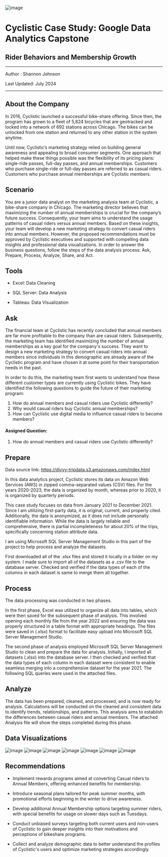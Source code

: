 ![image](https://github.com/user-attachments/assets/816c7ef4-0cac-4fae-b2e5-46515d2d57ef) 
# Cyclistic Case Study: Google Data Analytics Capstone
## Rider Behaviors and Membership Growth
_______________________________________________________
Author : Shannon Johnson

Last Updated: July 2024
_______________________________________________________

## About the Company
In 2016, Cyclistic launched a successful bike-share offering. Since then, the program has grown
to a fleet of 5,824 bicycles that are geotracked and locked into a network of 692 stations
across Chicago. The bikes can be unlocked from one station and returned to any other station
in the system anytime.

Until now, Cyclistic’s marketing strategy relied on building general awareness and appealing to
broad consumer segments. One approach that helped make these things possible was the
flexibility of its pricing plans: single-ride passes, full-day passes, and annual memberships.
Customers who purchase single-ride or full-day passes are referred to as casual riders.
Customers who purchase annual memberships are Cyclistic members.

## Scenario
You are a junior data analyst on the marketing analysis team at Cyclistic, a bike-share company in Chicago. The marketing director believes that maximizing the number of annual memberships is crucial for the company’s future success. Consequently, your team aims to understand the usage patterns of casual riders versus annual members. Based on these insights, your team will develop a new marketing strategy to convert casual riders into annual members. However, the proposed recommendations must be approved by Cyclistic executives and supported with compelling data insights and professional data visualizations. In order to answer the business questions, follow the steps of the data analysis process: Ask, Prepare, Process, Analyze, Share, and Act.

## Tools 
- Excel: Data Cleaning

- SQL Server: Data Analysis

- Tableau: Data Visualization

## Ask 
The financial team at Cyclistic has recently concluded that annual members are far more profitable to the company than are casual riders. Subsequently, the marketing team has identified maximizing the number of annual memberships as a key goal for the company's success. They want to design a new marketing strategy to convert casual riders into annual members since individuals in this demographic are already aware of the Cyclistic program and have chosen it at some point for their transportation needs in the past.

In order to do this, the marketing team first wants to understand how these different customer types are currently using Cyclistic bikes. They have identified the following questions to guide the future of their marketing program:

1. How do annual members and casual riders use Cyclistic differently?
2. Why would casual riders buy Cyclistic annual memberships?
3. How can Cyclistic use digital media to influence casual riders to become members?

#### Assigned Question:
1. How do annual members and casual riders use Cyclistic differently?
   
## Prepare
Data source link: https://divvy-tripdata.s3.amazonaws.com/index.html

In this data analytics project, Cyclistic stores its data on Amazon Web Services (AWS) in zipped comma-separated values (CSV) files. For the years 2020-2023, the data is organized by month, whereas prior to 2020, it is organized by quarterly periods.

This case study focuses on data from January 2021 to December 2021. Since I am utilizing first-party data, it is original, current, and properly cited. Additionally, the data is anonymized, as it does not include personally identifiable information. While the data is largely reliable and comprehensive, there is partial incompleteness for about 20% of the trips, specifically concerning station attribute data.

I am using Microsoft SQL Server Management Studio in this part of the project to help process and analyze the datasets.

First downloaded all of the .xlsx files and stored it locally in a folder on my system. I made sure to import all of the datasets as a .csv file to the database server. Checked and verified if the data types of each of the columns in each dataset is same to merge them all together.

## Process 
The data processing was conducted in two phases.

In the first phase, Excel was utilized to organize all data into tables, which were then saved for the subsequent phase of analysis. This involved opening each monthly file from the year 2022 and ensuring the data was properly structured in a table format with appropriate headings. The files were saved in (.xlsx) format to facilitate easy upload into Microsoft SQL Server Management Studio.

The second phase of analysis employed Microsoft SQL Server Management Studio to clean and prepare the data for analysis. Initially, I imported all datasets (.xlsx) into the database server. I then checked and verified that the data types of each column in each dataset were consistent to enable seamless merging into a comprehensive dataset for the year 2021. The following SQL queries were used in the attached files. 

## Analyze
The data has been prepared, cleaned, and processed, and is now ready for analysis. Calculations will be conducted on the cleaned and consistent data to identify trends, relationships, and patterns. This analysis aims to establish the differences between casual riders and annual members. The attached Analysis file will show the steps completed during this phase. 

## Data Visualizations
![image](https://github.com/user-attachments/assets/fd91b649-8957-4a75-b540-56d5de9b73b4)
![image](https://github.com/user-attachments/assets/0c832c6f-9a61-4b82-9f50-b442bc5da6f1)
![image](https://github.com/user-attachments/assets/61ab8cbc-724a-4ae0-bcf2-d13d30edeb9d)
![image](https://github.com/user-attachments/assets/9c2548e0-5cd1-435f-89d7-2363f15c5097)
![image](https://github.com/user-attachments/assets/a3328b32-de08-4467-b47a-c44291b9cd82)
![image](https://github.com/user-attachments/assets/a82c70b0-092b-44e4-88ec-17216641e1af)
![image](https://github.com/user-attachments/assets/1b771600-09e3-453c-8ca8-16736300bee4)

## Recommendations
- Implement rewards programs aimed at converting Casual riders to Annual Members, offering enhanced benefits for membership.

- Introduce seasonal plans tailored for peak summer months, with promotional efforts beginning in the winter to drive awareness.

- Develop additional Annual Membership options targeting summer riders, with special benefits for usage on slower days such as Tuesdays.

- Conduct unbiased surveys targeting both current users and non-users of Cyclistic to gain deeper insights into their motivations and perceptions of bikeshare programs.

- Collect and analyze demographic data to better understand the profiles of Cyclistic's users and optimize marketing strategies accordingly.




